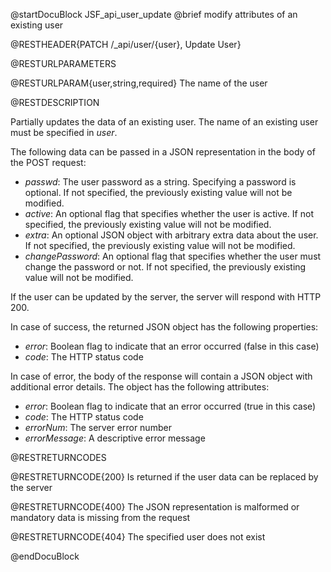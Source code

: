 
@startDocuBlock JSF_api_user_update
@brief modify attributes of an existing user

@RESTHEADER{PATCH /_api/user/{user}, Update User}

@RESTURLPARAMETERS

@RESTURLPARAM{user,string,required}
The name of the user

@RESTDESCRIPTION

Partially updates the data of an existing user. The name of an existing
user must be specified in *user*.

The following data can be passed in a JSON representation in the body of the
POST request:

- *passwd*: The user password as a string. Specifying a password is optional.
  If not specified, the previously existing value will not be modified.
- *active*: An optional flag that specifies whether the user is active.
  If not specified, the previously existing value will not be modified.
- *extra*: An optional JSON object with arbitrary extra data about the user.
  If not specified, the previously existing value will not be modified.
- *changePassword*: An optional flag that specifies whether the user must change
  the password or not. If not specified, the previously existing value will not be modified.

If the user can be updated by the server, the server will respond with HTTP 200.

In case of success, the returned JSON object has the following properties:

- *error*: Boolean flag to indicate that an error occurred (false in this case)
- *code*: The HTTP status code

In case of error, the body of the response will contain a JSON object with additional error details.
The object has the following attributes:

- *error*: Boolean flag to indicate that an error occurred (true in this case)
- *code*: The HTTP status code
- *errorNum*: The server error number
- *errorMessage*: A descriptive error message

@RESTRETURNCODES

@RESTRETURNCODE{200}
Is returned if the user data can be replaced by the server

@RESTRETURNCODE{400}
The JSON representation is malformed or mandatory data is missing from the request

@RESTRETURNCODE{404}
The specified user does not exist

@endDocuBlock
